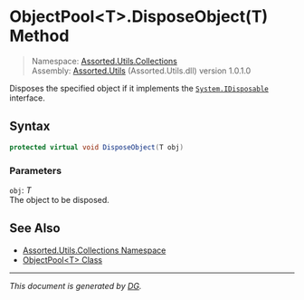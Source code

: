 ﻿# ObjectPool\<T>.DisposeObject(T) Method

> Namespace: [Assorted.Utils.Collections](index.md#assortedutilscollections-namespace)\
> Assembly: [Assorted.Utils](index.md) (Assorted.Utils.dll) version 1.0.1.0

Disposes the specified object if it implements the [`System.IDisposable`](https://docs.microsoft.com/en-us/dotnet/api/system.idisposable) interface.

## Syntax

```csharp
protected virtual void DisposeObject(T obj)
```

### Parameters

`obj`: _T_\
The object to be disposed.

## See Also

- [Assorted.Utils.Collections Namespace](index.md#assortedutilscollections-namespace)
- [ObjectPool\<T> Class](Assorted.Utils.Collections.ObjectPool-1.md)

---

_This document is generated by [DG](https://github.com/Khojasteh/dg)._
